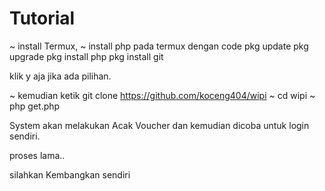 # Tutorial

~ install Termux, 
~ install php pada termux dengan code
 pkg update
 pkg upgrade
 pkg install php
 pkg install git
 
klik y aja jika ada pilihan.

~ kemudian ketik
git clone https://github.com/koceng404/wipi
~ cd wipi
~ php get.php

System akan melakukan Acak Voucher dan kemudian dicoba untuk login sendiri.

proses lama..

silahkan Kembangkan sendiri
 
